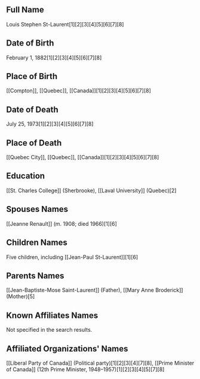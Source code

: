 ## Full Name
Louis Stephen St-Laurent[1][2][3][4][5][6][7][8]

## Date of Birth
February 1, 1882[1][2][3][4][5][6][7][8]

## Place of Birth
[[Compton]], [[Quebec]], [[Canada]][1][2][3][4][5][6][7][8]

## Date of Death
July 25, 1973[1][2][3][4][5][6][7][8]

## Place of Death
[[Quebec City]], [[Quebec]], [[Canada]][1][2][3][4][5][6][7][8]

## Education
[[St. Charles College]] (Sherbrooke),
[[Laval University]] (Quebec)[2]

## Spouses Names
[[Jeanne Renault]] (m. 1908; died 1966)[1][6]

## Children Names
Five children, including [[Jean-Paul St-Laurent]][1][6]

## Parents Names
[[Jean-Baptiste-Mose Saint-Laurent]] (Father),
[[Mary Anne Broderick]] (Mother)[5]

## Known Affiliates Names
Not specified in the search results.

## Affiliated Organizations' Names
[[Liberal Party of Canada]] (Political party)[1][2][3][4][7][8],
[[Prime Minister of Canada]] (12th Prime Minister, 1948–1957)[1][2][3][4][5][7][8]

